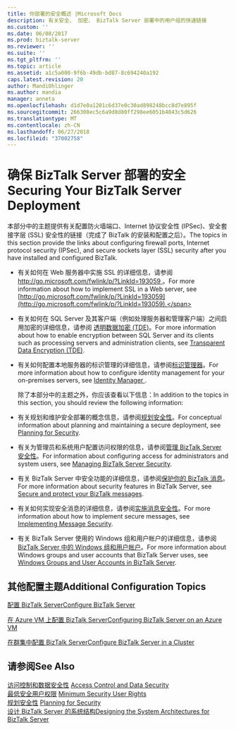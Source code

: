 ```yaml
---
title: 你部署的安全概述 |Microsoft Docs
description: 有关安全、 加密、 BizTalk Server 部署中的用户组的快速链接
ms.custom: ''
ms.date: 06/08/2017
ms.prod: biztalk-server
ms.reviewer: ''
ms.suite: ''
ms.tgt_pltfrm: ''
ms.topic: article
ms.assetid: a1c5a000-9f6b-49db-bd87-8c694240a192
caps.latest.revision: 20
author: MandiOhlinger
ms.author: mandia
manager: anneta
ms.openlocfilehash: d1d7e0a1201c6d37e0c30ad898248bcc8d7e895f
ms.sourcegitcommit: 266308ec5c6a9d8d80ff298ee6051b4843c5d626
ms.translationtype: MT
ms.contentlocale: zh-CN
ms.lasthandoff: 06/27/2018
ms.locfileid: "37002758"
---
```

# <a name="securing-your-biztalk-server-deployment"></a><span data-ttu-id="6266e-103">确保 BizTalk Server 部署的安全</span><span class="sxs-lookup"><span data-stu-id="6266e-103">Securing Your BizTalk Server Deployment</span></span>
<span data-ttu-id="6266e-104">本部分中的主题提供有关配置防火墙端口、Internet 协议安全性 (IPSec)、安全套接字层 (SSL) 安全性的链接（完成了 BizTalk 的安装和配置之后）。</span><span class="sxs-lookup"><span data-stu-id="6266e-104">The topics in this section provide the links about configuring firewall ports, Internet protocol security (IPSec), and secure sockets layer (SSL) security after you have installed and configured BizTalk.</span></span>  
  
- <span data-ttu-id="6266e-105">有关如何在 Web 服务器中实施 SSL 的详细信息，请参阅[ http://go.microsoft.com/fwlink/p/?LinkId=193059 ](http://go.microsoft.com/fwlink/p/?LinkId=193059)。</span><span class="sxs-lookup"><span data-stu-id="6266e-105">For more information about how to implement SSL in a Web server, see [http://go.microsoft.com/fwlink/p/?LinkId=193059](http://go.microsoft.com/fwlink/p/?LinkId=193059).</span></span>  
  
- <span data-ttu-id="6266e-106">有关如何在 SQL Server 及其客户端（例如处理服务器和管理客户端）之间启用加密的详细信息，请参阅 [透明数据加密 (TDE)](https://msdn.microsoft.com/library/bb934049.aspx)。</span><span class="sxs-lookup"><span data-stu-id="6266e-106">For more information about how to enable encryption between SQL Server and its clients such as processing servers and administration clients, see [Transparent Data Encryption (TDE)](https://msdn.microsoft.com/library/bb934049.aspx).</span></span>  
  
- <span data-ttu-id="6266e-107">有关如何配置本地服务器的标识管理的详细信息，请参阅[标识管理器](https://docs.microsoft.com/microsoft-identity-manager/)。</span><span class="sxs-lookup"><span data-stu-id="6266e-107">For more information about how to configure identity management for your on-premises servers, see [Identity Manager ](https://docs.microsoft.com/microsoft-identity-manager/).</span></span>  
  
  <span data-ttu-id="6266e-108">除了本部分中的主题之外，你应该查看以下信息：</span><span class="sxs-lookup"><span data-stu-id="6266e-108">In addition to the topics in this section, you should review the following information:</span></span>  
  
- <span data-ttu-id="6266e-109">有关规划和维护安全部署的概念信息，请参阅[规划安全性](../core/planning-for-security.md)。</span><span class="sxs-lookup"><span data-stu-id="6266e-109">For conceptual information about planning and maintaining a secure deployment, see [Planning for Security](../core/planning-for-security.md).</span></span>  
  
- <span data-ttu-id="6266e-110">有关为管理员和系统用户配置访问权限的信息，请参阅[管理 BizTalk Server 安全性](../core/managing-biztalk-server-security.md)。</span><span class="sxs-lookup"><span data-stu-id="6266e-110">For information about configuring access for administrators and system users, see [Managing BizTalk Server Security](../core/managing-biztalk-server-security.md).</span></span>  
  
- <span data-ttu-id="6266e-111">有关 BizTalk Server 中安全功能的详细信息，请参阅[保护你的 BizTalk 消息](../core/secure-and-protect-your-biztalk-messages.md)。</span><span class="sxs-lookup"><span data-stu-id="6266e-111">For more information about security features in BizTalk Server, see [Secure and protect your BizTalk messages](../core/secure-and-protect-your-biztalk-messages.md).</span></span>  
  
- <span data-ttu-id="6266e-112">有关如何实现安全消息的详细信息，请参阅[实施消息安全性](../core/implementing-message-security.md)。</span><span class="sxs-lookup"><span data-stu-id="6266e-112">For more information about how to implement secure messages, see [Implementing Message Security](../core/implementing-message-security.md).</span></span>  
  
- <span data-ttu-id="6266e-113">有关 BizTalk Server 使用的 Windows 组和用户帐户的详细信息，请参阅 [BizTalk Server 中的 Windows 组和用户帐户](../core/windows-groups-and-user-accounts-in-biztalk-server.md)。</span><span class="sxs-lookup"><span data-stu-id="6266e-113">For more information about Windows groups and user accounts that BizTalk Server uses, see [Windows Groups and User Accounts in BizTalk Server](../core/windows-groups-and-user-accounts-in-biztalk-server.md).</span></span>  
  
## <a name="additional-configuration-topics"></a><span data-ttu-id="6266e-114">其他配置主题</span><span class="sxs-lookup"><span data-stu-id="6266e-114">Additional Configuration Topics</span></span>  
 
 [<span data-ttu-id="6266e-115">配置 BizTalk Server</span><span class="sxs-lookup"><span data-stu-id="6266e-115">Configure BizTalk Server</span></span>](../install-and-config-guides/configure-biztalk-server.md)  
  
 [<span data-ttu-id="6266e-116">在 Azure VM 上配置 BizTalk Server</span><span class="sxs-lookup"><span data-stu-id="6266e-116">Configuring BizTalk Server on an Azure VM</span></span>](http://msdn.microsoft.com/library/azure/jj248689.aspx)  
  
[<span data-ttu-id="6266e-117">在群集中配置 BizTalk Server</span><span class="sxs-lookup"><span data-stu-id="6266e-117">Configure BizTalk Server in a Cluster</span></span>](../install-and-config-guides/configure-biztalk-server-in-a-cluster.md)
    
  
## <a name="see-also"></a><span data-ttu-id="6266e-118">请参阅</span><span class="sxs-lookup"><span data-stu-id="6266e-118">See Also</span></span>  
 <span data-ttu-id="6266e-119">[访问控制和数据安全性](../core/access-control-and-data-security.md) </span><span class="sxs-lookup"><span data-stu-id="6266e-119">[Access Control and Data Security](../core/access-control-and-data-security.md) </span></span>  
 <span data-ttu-id="6266e-120">[最低安全用户权限](../core/minimum-security-user-rights.md) </span><span class="sxs-lookup"><span data-stu-id="6266e-120">[Minimum Security User Rights](../core/minimum-security-user-rights.md) </span></span>  
 <span data-ttu-id="6266e-121">[规划安全性](../core/planning-for-security.md) </span><span class="sxs-lookup"><span data-stu-id="6266e-121">[Planning for Security](../core/planning-for-security.md) </span></span>  
 [<span data-ttu-id="6266e-122">设计 BizTalk Server 的系统结构</span><span class="sxs-lookup"><span data-stu-id="6266e-122">Designing the System Architectures for BizTalk Server</span></span>](../core/designing-the-system-architectures-for-biztalk-server.md)   
